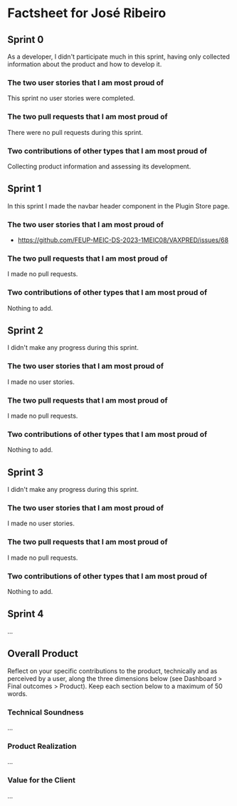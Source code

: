 # Factsheet for José Ribeiro

## Sprint 0

As a developer, I didn't participate much in this sprint, having only collected information about the product and how to develop it.

### The two user stories that I am most proud of

This sprint no user stories were completed.

### The two pull requests that I am most proud of

There were no pull requests during this sprint.

### Two contributions of other types that I am most proud of

Collecting product information and assessing its development.

## Sprint 1

In this sprint I made the navbar header component in the Plugin Store page.

### The two user stories that I am most proud of

- https://github.com/FEUP-MEIC-DS-2023-1MEIC08/VAXPRED/issues/68

### The two pull requests that I am most proud of

I made no pull requests.

### Two contributions of other types that I am most proud of

Nothing to add.

## Sprint 2

I didn't make any progress during this sprint.

### The two user stories that I am most proud of

I made no user stories.

### The two pull requests that I am most proud of

I made no pull requests.

### Two contributions of other types that I am most proud of

Nothing to add.


## Sprint 3

I didn't make any progress during this sprint.

### The two user stories that I am most proud of

I made no user stories.

### The two pull requests that I am most proud of

I made no pull requests.

### Two contributions of other types that I am most proud of

Nothing to add.


## Sprint 4

...


## Overall Product

Reflect on your specific contributions to the product, technically and as perceived by a user, along the three dimensions below (see Dashboard > Final outcomes > Product). Keep each section below to a maximum of 50 words.


### Technical Soundness

...


### Product Realization

...


### Value for the Client

...
